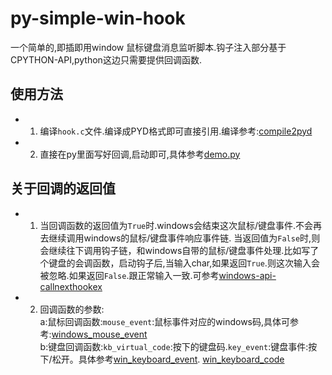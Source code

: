 # py-simple-win-hook
一个简单的,即插即用window 鼠标键盘消息监听脚本.钩子注入部分基于CPYTHON-API,python这边只需要提供回调函数.


## 使用方法

- 1. 编译`hook.c`文件.编译成PYD格式即可直接引用.编译参考:[compile2pyd](https://docs.python.org/3/extending/building.html)
- 2. 直接在py里面写好回调,启动即可,具体参考[demo.py](demo.py)

## 关于回调的返回值
- 1. 当回调函数的返回值为`True`时.windows会结束这次鼠标/键盘事件.不会再去继续调用windows的鼠标/键盘事件响应事件链.
    当返回值为`False`时,则会继续往下调用钩子链，和windows自带的鼠标/键盘事件处理.比如写了个键盘的会调函数，启动钩子后,当输入char,如果返回`True`.则这次输入会被忽略.如果返回`False`.跟正常输入一致.可参考[windows-api-callnexthookex](https://learn.microsoft.com/en-us/windows/win32/api/winuser/nf-winuser-callnexthookex)   
- 2. 回调函数的参数:            
    a:鼠标回调函数:`mouse_event`:鼠标事件对应的windows码,具体可参考:[windows_mouse_event](https://learn.microsoft.com/en-us/windows/win32/api/winuser/nf-winuser-mouse_event)        
    b:键盘回调函数:`kb_virtual_code`:按下的键盘码.`key_event`:键盘事件:按下/松开。具体参考[win_keyboard_event](https://learn.microsoft.com/en-us/windows/apps/design/input/keyboard-events). [win_keyboard_code](https://learn.microsoft.com/en-us/windows/win32/inputdev/virtual-key-codes)
